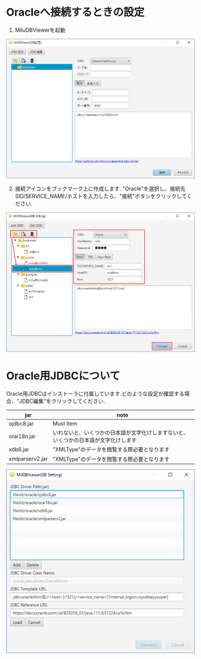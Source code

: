 # Oracleへ接続するときの設定

1. MiluDBViewerを起動

![alt tag](../en/a01.start.png)

2. 接続アイコンをブックマーク上に作成します. "Oracle"を選択し、接続先SID/SERVICE_NAME/ホストを入力したら、"接続"ボタンをクリックしてください.

![alt tag](../en/a03.connect_Oracle.png)

# Oracle用JDBCについて

Oracle用JDBCはインストーラに付属しています.どのような設定か確認する場合、"JDBC編集"をクリックしてください.

jar|note
---|----
ojdbc8.jar|Must Item
orai18n.jar|いれないと、いくつかの日本語が文字化けしますないと、いくつかの日本語が文字化けします
xdb6.jar|"XMLType"のデータを閲覧する際必要となります
xmlparserv2.jar|"XMLType"のデータを閲覧する際必要となります

![alt tag](../en/a04.edit_driver_Oracle.png)

